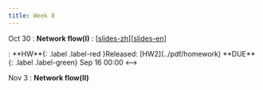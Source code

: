 ```yaml
---
title: Week 8
---
```


Oct 30
: **Network flow(I)**
  :  \[[slides-zh](../pdf/slides/0-overview.pdf)\]\[[slides-en](../pdf/slides/0-overview-en.pdf)\]
<!-->:  **HW**{: .label .label-red }Released: [HW2](../pdf/homework)  **DUE**{: .label .label-green} Sep 16  00:00
<-->

Nov 3
: **Network flow(II)**



  

